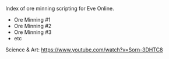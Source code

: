 Index of ore minning scripting for Eve Online.

- Ore Minning #1
- Ore Minning #2
- Ore Minning #3
- etc

Science & Art:
https://www.youtube.com/watch?v=Sorn-3DHTC8
